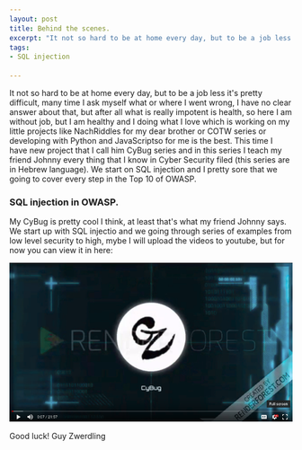 ```yaml
---
layout: post
title: Behind the scenes.
excerpt: "It not so hard to be at home every day, but to be a job less it's pretty difficult, many time I ask myself what or where I went wrong, I have no clear answer about that, but after all what is really impotent is health, so here I am without job, but I am healthy and I  doing what I love which is working.."
tags:
- SQL injection

---
```



It not so hard to be at home every day, but to be a job less it's pretty difficult, many time I ask myself what or where I went wrong, I have no clear answer about that, but after all what is really impotent is health, so here I am without job, but I am healthy and I doing what I love which is working on my little projects like NachRiddles for my dear brother or COTW series or developing with Python and JavaScriptso for me is the best. This time I have new project that I call him CyBug series and in this series I teach my friend Johnny every thing that I know in Cyber Security filed (this series are in Hebrew language). We start on SQL injection and I pretty sore that we going to cover every step in the Top 10 of OWASP.

### SQL injection in OWASP.

My CyBug is pretty cool I think, at least that's what my friend Johnny says. We start up with SQL injectio and we going through series of examples from low level security to high, mybe I will upload the videos to youtube, but for now you can view it in here:

[![Watch the video](/assets/images/CyBug.png)](https://drive.google.com/open?id=1k9_ySNSlT8T9o0Vu-qLaJ2q6M_z8OTvQ)

Good luck!
Guy Zwerdling
